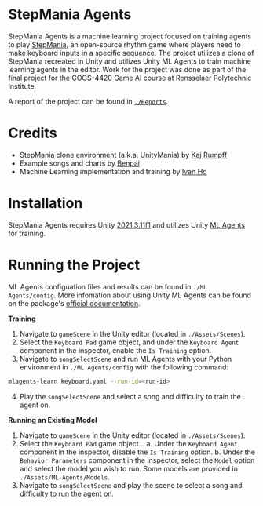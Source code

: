 # StepMania Agents

StepMania Agents is a machine learning project focused on training agents to play [StepMania](https://github.com/stepmania/stepmania), 
an open-source rhythm game where players need to make keyboard inputs in a specific sequence. The project utilizes a clone of 
StepMania recreated in Unity and utilizes Unity ML Agents to train machine learning agents in the editor. Work for the project was 
done as part of the final project for the COGS-4420 Game AI course at Rensselaer Polytechnic Institute.

A report of the project can be found in [`./Reports`](Reports/Final%20Project%20Report%20-%20IEEE%20Format.pdf).

# Credits
 - StepMania clone environment (a.k.a. UnityMania) by [Kaj Rumpff](https://github.com/rumpff/unitymania)
 - Example songs and charts by [Benpai](https://www.patreon.com/noticemebenpai)
 - Machine Learning implementation and training by [Ivan Ho](https://github.com/Corppet)

# Installation

StepMania Agents requires Unity [2021.3.11f1](https://unity.com/releases/editor/whats-new/2021.3.11) and utilizes Unity 
[ML Agents](https://github.com/Unity-Technologies/ml-agents) for training.

# Running the Project

ML Agents configuation files and results can be found in `./ML Agents/config`. 
More infomation about using Unity ML Agents can be found on the package's [official documentation](https://github.com/Unity-Technologies/ml-agents/blob/develop/docs/Training-ML-Agents.md).

**Training** 
  1. Navigate to `gameScene` in the Unity editor (located in `./Assets/Scenes`).
  2. Select the `Keyboard Pad` game object, and under the `Keyboard Agent` component in the inspector, enable the `Is Training` option.
  3. Navigate to `songSelectScene` and run ML Agents with your Python environment in `./ML Agents/config` with the following command:
```sh
mlagents-learn keyboard.yaml --run-id=<run-id>
```
  4. Play the `songSelectScene` and select a song and difficulty to train the agent on.

**Running an Existing Model**
  1. Navigate to `gameScene` in the Unity editor (located in `./Assets/Scenes`).
  2. Select the `Keyboard Pad` game object...
     a. Under the `Keyboard Agent` component in the inspector, disable the `Is Training` option.
     b. Under the `Behavior Parameters` component in the inspector, select the `Model` option and select the model you wish to run.
        Some models are provided in `./Assets/ML-Agents/Models`.
  3. Navigate to `songSelectScene` and play the scene to select a song and difficulty to run the agent on.
